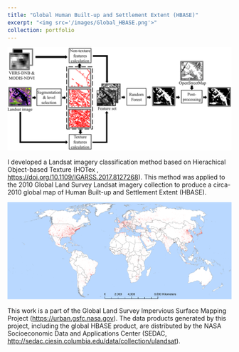 ```yaml
---
title: "Global Human Built-up and Settlement Extent (HBASE)"
excerpt: "<img src='/images/Global_HBASE.png'>"
collection: portfolio
---
```

<img src='/images/mot-lcc.png'><br/>

I developed a Landsat imagery classification method based on Hierachical Object-based Texture (HOTex , <https://doi.org/10.1109/IGARSS.2017.8127268>). This method was applied to the 2010 Global Land Survey Landsat imagery collection to produce a circa-2010 global map of Human Built-up and Settlement Extent (HBASE). <br/>

<img src='/images/Global_HBASE.png'><br/>

This work is a part of the Global Land Survey Impervious Surface Mapping Project (<https://urban.gsfc.nasa.gov>). The data products generated by this project, including the global HBASE product, are distributed by the NASA Socioeconomic Data and Applications Center (SEDAC, <http://sedac.ciesin.columbia.edu/data/collection/ulandsat>).
